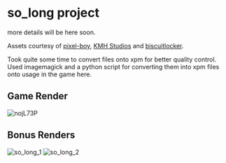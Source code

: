 # so_long project

more details will be here soon.

Assets courtesy of [pixel-boy](https://pixel-boy.itch.io/ninja-adventure-asset-pack), [KMH Studios](https://kevins-moms-house.itch.io/fantasy)
and [biscuitlocker](https://biscuitlocker.itch.io/pixel-block-numbers-gameboy).

Took quite some time to convert files onto xpm for better quality control.
Used imagemagick and a python script for converting them into xpm files onto usage in the game here.


## Game Render
![nojL73P](https://github.com/user-attachments/assets/1b48d25c-d346-42f1-9a61-785c15f24153)

## Bonus Renders
![so_long_1](https://i.imgur.com/4EINoE8.gif)
![so_long_2](https://media1.giphy.com/media/v1.Y2lkPTc5MGI3NjExcWJldWl0NG55ZnA4NzF5dmxyY3F1eGw5dHVuNjJzZ2owNWxlZDAwcyZlcD12MV9pbnRlcm5hbF9naWZfYnlfaWQmY3Q9Zw/h3gGcU2g3ZUBW0lGGR/giphy.gif)
